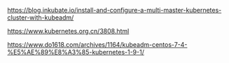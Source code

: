 

https://blog.inkubate.io/install-and-configure-a-multi-master-kubernetes-cluster-with-kubeadm/

https://www.kubernetes.org.cn/3808.html

https://www.do1618.com/archives/1164/kubeadm-centos-7-4-%E5%AE%89%E8%A3%85-kubernetes-1-9-1/
